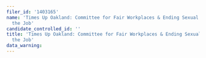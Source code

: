 ```yaml
---
filer_id: '1403165'
name: 'Times Up Oakland: Committee for Fair Workplaces & Ending Sexual Assault on
  the Job'
candidate_controlled_id: ''
title: 'Times Up Oakland: Committee for Fair Workplaces & Ending Sexual Assault on
  the Job'
data_warning: 
---
```

